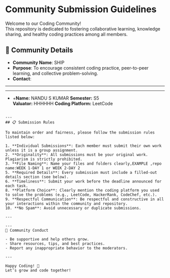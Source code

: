 # Community Submission Guidelines

Welcome to our Coding Community!  
This repository is dedicated to fostering collaborative learning, knowledge sharing, and healthy coding practices among all members.

## 📢 Community Details

- **Community Name**: SHIP
- **Purpose**: To encourage consistent coding practice, peer-to-peer learning, and collective problem-solving.
- **Contact**: 

---




---
- +**Name:** NANDU S KUMAR 
**Semester:** S5  
**Valuator:** HHHHHH 
**Coding Platform:** LeetCode 
```

---
## 📋 Submission Rules

To maintain order and fairness, please follow the submission rules listed below:

1. **Individual Submissions**: Each member must submit their own work unless it is a group assignment.
2. **Originality**: All submissions must be your original work. Plagiarism is strictly prohibited.
3. **File Naming**: Name your files and folders clearly,EXAMPLE ,repo name:WEEK 1-DAY 1 or WEEK 2-DAY 2
5. **Required Details**: Every submission must include a filled-out details section (see below).
6. **Timeliness**: Submit your work before the deadline announced for each task.
8. **Platform Choice**: Clearly mention the coding platform you used to solve the problems (e.g., LeetCode, HackerRank, CodeChef, etc.).
9. **Respectful Communication**: Be respectful and constructive in all your interactions within the community and repository.
10. **No Spam**: Avoid unnecessary or duplicate submissions.

---

---
🤝 Community Conduct

- Be supportive and help others grow.
- Share resources, tips, and best practices.
- Report any inappropriate behavior to the moderators.

---

Happy Coding! 🚀  
Let’s grow and code together!

